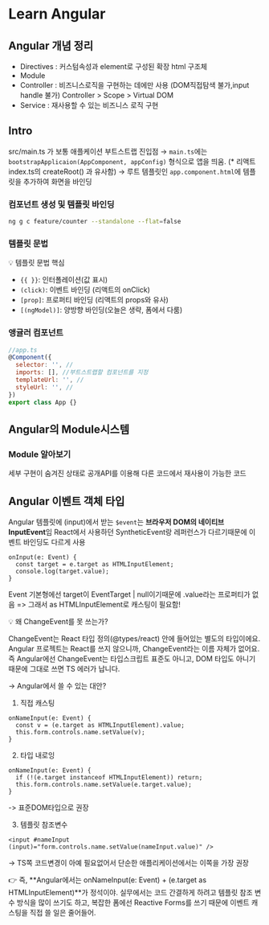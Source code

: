 # Learn Angular

## Angular 개념 정리

- Directives : 커스텀속성과 element로 구성된 확장 html 구조체
- Module
- Controller : 비즈니스로직을 구현하는 데에만 사용 (DOM직접탐색 불가,input handle 불가)
  Controller > Scope > Virtual DOM
- Service : 재사용할 수 있는 비즈니스 로직 구현

## Intro

src/main.ts 가 보통 애플케이션 부트스트랩 진입점
→ `main.ts`에는 `bootstrapApplicaion(AppComponent, appConfig)` 형식으로 앱을 띄움.
(\* 리액트 index.ts의 createRoot(<App/>) 과 유사함)
→ 루트 템플릿인 `app.component.html`에 템플릿을 추가하여 화면을 바인딩

### 컴포넌트 생성 및 템플릿 바인딩

```bash
ng g c feature/counter --standalone --flat=false
```

### 템플릿 문법

💡 템플릿 문법 핵심

- `{{ }}`: 인터폴레이션(값 표시)
- `(click)`: 이벤트 바인딩 (리액트의 onClick)
- `[prop]`: 프로퍼티 바인딩 (리액트의 props와 유사)
- `[(ngModel)]`: 양방향 바인딩(오늘은 생략, 폼에서 다룸)

### 앵귤러 컴포넌트

```javascript
//app.ts
@Component({
  selector: '', //
  imports: [], //부트스트랩할 컴포넌트를 지정
  templateUrl: '', //
  styleUrl: '', //
})
export class App {}
```

## Angular의 Module시스템

### Module 알아보기

세부 구현이 숨겨진 상태로 공개API를 이용해 다른 코드에서 재사용이 가능한 코드

## Angular 이벤트 객체 타입

Angular 템플릿에 (input)에서 받는 `$event`는 **브라우저 DOM의 네이티브 InputEvent**임
React에서 사용하던 SyntheticEvent랑 레퍼런스가 다르기때문에 이벤트 바인딩도 다르게 사용

```
onInput(e: Event) {
  const target = e.target as HTMLInputElement;
  console.log(target.value);
}
```

Event 기본형에선 target이 EventTarget | null이기때문에 .value라는 프로퍼티가 없음
=> 그래서 as HTMLInputElement로 캐스팅이 필요함!

💡 왜 ChangeEvent<HTMLInputElement>를 못 쓰는가?

ChangeEvent<T>는 React 타입 정의(@types/react) 안에 들어있는 별도의 타입이에요.
Angular 프로젝트는 React를 쓰지 않으니까, ChangeEvent라는 이름 자체가 없어요.
즉 Angular에선 ChangeEvent는 타입스크립트 표준도 아니고, DOM 타입도 아니기 때문에 그대로 쓰면 TS 에러가 납니다.

-> Angular에서 쓸 수 있는 대안?

1. 직접 캐스팅

```
onNameInput(e: Event) {
  const v = (e.target as HTMLInputElement).value;
  this.form.controls.name.setValue(v);
}
```

2. 타입 내로잉

```
onNameInput(e: Event) {
  if (!(e.target instanceof HTMLInputElement)) return;
  this.form.controls.name.setValue(e.target.value);
}
```

-> 표준DOM타입으로 권장

3. 템플릿 참조변수

```
<input #nameInput (input)="form.controls.name.setValue(nameInput.value)" />
```

-> TS쪽 코드변경이 아예 필요없어서 단순한 애플리케이션에서는 이쪽을 가장 권장

👉 즉, **Angular에서는 onNameInput(e: Event) + (e.target as HTMLInputElement)**가 정석이야.
실무에서는 코드 간결하게 하려고 템플릿 참조 변수 방식을 많이 쓰기도 하고, 복잡한 폼에선 Reactive Forms를 쓰기 때문에 이벤트 캐스팅을 직접 쓸 일은 줄어들어.
